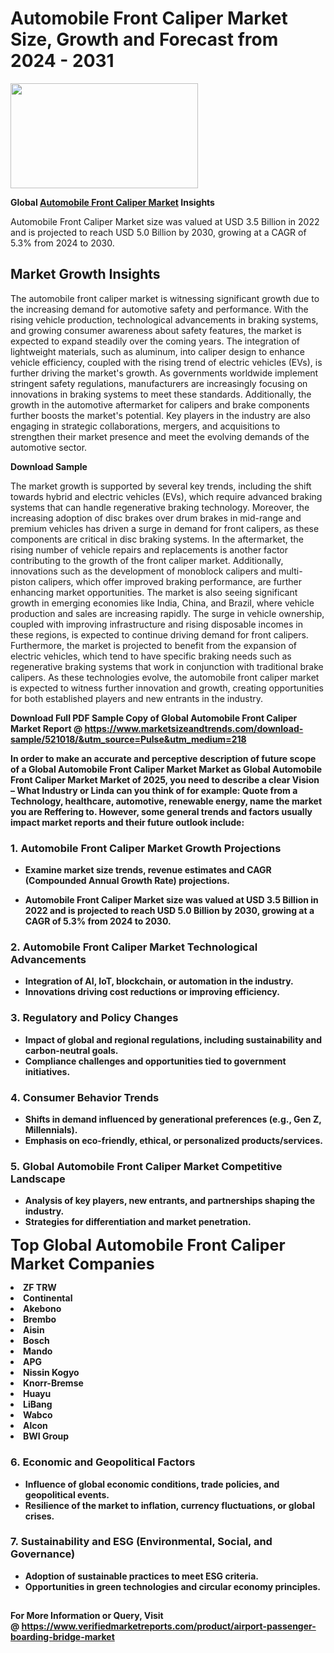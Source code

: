<H1>Automobile Front Caliper Market Size, Growth and Forecast from 2024 - 2031</H1><img class="aligncenter size-medium wp-image-584254" src="https://thirdeyenews.in/wp-content/uploads/2024/09/Global-Market-Research-300x168.jpeg" alt="" width="300" height="168" /><p><strong>Global&nbsp;<a href="https://www.marketsizeandtrends.com/download-sample/521018/&amp;utm_source=Pulse&amp;utm_medium=218">Automobile Front Caliper Market</a> Insights</strong></p><p>Automobile Front Caliper Market size was valued at USD 3.5 Billion in 2022 and is projected to reach USD 5.0 Billion by 2030, growing at a CAGR of 5.3% from 2024 to 2030.</p><p><h2>Market Growth Insights</h2> <p>The automobile front caliper market is witnessing significant growth due to the increasing demand for automotive safety and performance. With the rising vehicle production, technological advancements in braking systems, and growing consumer awareness about safety features, the market is expected to expand steadily over the coming years. The integration of lightweight materials, such as aluminum, into caliper design to enhance vehicle efficiency, coupled with the rising trend of electric vehicles (EVs), is further driving the market's growth. As governments worldwide implement stringent safety regulations, manufacturers are increasingly focusing on innovations in braking systems to meet these standards. Additionally, the growth in the automotive aftermarket for calipers and brake components further boosts the market's potential. Key players in the industry are also engaging in strategic collaborations, mergers, and acquisitions to strengthen their market presence and meet the evolving demands of the automotive sector.</p> <p><strong>Download Sample</strong></p> <p>The market growth is supported by several key trends, including the shift towards hybrid and electric vehicles (EVs), which require advanced braking systems that can handle regenerative braking technology. Moreover, the increasing adoption of disc brakes over drum brakes in mid-range and premium vehicles has driven a surge in demand for front calipers, as these components are critical in disc braking systems. In the aftermarket, the rising number of vehicle repairs and replacements is another factor contributing to the growth of the front caliper market. Additionally, innovations such as the development of monoblock calipers and multi-piston calipers, which offer improved braking performance, are further enhancing market opportunities. The market is also seeing significant growth in emerging economies like India, China, and Brazil, where vehicle production and sales are increasing rapidly. The surge in vehicle ownership, coupled with improving infrastructure and rising disposable incomes in these regions, is expected to continue driving demand for front calipers. Furthermore, the market is projected to benefit from the expansion of electric vehicles, which tend to have specific braking needs such as regenerative braking systems that work in conjunction with traditional brake calipers. As these technologies evolve, the automobile front caliper market is expected to witness further innovation and growth, creating opportunities for both established players and new entrants in the industry.</p> <p><strong></p><p><span class=""><strong>Download Full PDF Sample Copy of Global Automobile Front Caliper Market Report</strong> @ <a href="https://www.marketsizeandtrends.com/download-sample/521018/&amp;utm_source=Pulse&amp;utm_medium=218" target="_blank">https://www.marketsizeandtrends.com/download-sample/521018/&amp;utm_source=Pulse&amp;utm_medium=218</a></span></p><p>In order to make an accurate and perceptive description of future scope of a Global&nbsp;Automobile Front Caliper Market Market as Global&nbsp;Automobile Front Caliper Market Market of 2025, you need to describe a clear Vision &ndash; What Industry or Linda can you think of for example: Quote from a Technology, healthcare, automotive, renewable energy, name the market you are Reffering to. However, some general trends and factors usually impact market reports and their future outlook include:</p><h3>1.&nbsp;<strong>Automobile Front Caliper Market Growth Projections</strong></h3><ul><li>Examine market size trends, revenue estimates and CAGR (Compounded Annual Growth Rate) projections.</li><li><p>Automobile Front Caliper Market size was valued at USD 3.5 Billion in 2022 and is projected to reach USD 5.0 Billion by 2030, growing at a CAGR of 5.3% from 2024 to 2030.</p></li></ul><h3>2.&nbsp;<strong>Automobile Front Caliper Market Technological Advancements</strong></h3><ul><li>Integration of AI, IoT, blockchain, or automation in the industry.</li><li>Innovations driving cost reductions or improving efficiency.</li></ul><h3>3.&nbsp;<strong>Regulatory and Policy Changes</strong></h3><ul><li>Impact of global and regional regulations, including sustainability and carbon-neutral goals.</li><li>Compliance challenges and opportunities tied to government initiatives.</li></ul><h3>4.&nbsp;<strong>Consumer Behavior Trends</strong></h3><ul><li>Shifts in demand influenced by generational preferences (e.g., Gen Z, Millennials).</li><li>Emphasis on eco-friendly, ethical, or personalized products/services.</li></ul><h3>5.&nbsp;<strong>Global Automobile Front Caliper Market Competitive Landscape</strong></h3><ul><li>Analysis of key players, new entrants, and partnerships shaping the industry.</li><li>Strategies for differentiation and market penetration.</li></ul><p data-pm-slice="1 1 []"><span style="color: inherit; font-family: inherit; font-size: 25px;">Top Global Automobile Front Caliper Market Companies</span></p><div class="" data-test-id=""><p><li>ZF TRW</li><li> Continental</li><li> Akebono</li><li> Brembo</li><li> Aisin</li><li> Bosch</li><li> Mando</li><li> APG</li><li> Nissin Kogyo</li><li> Knorr-Bremse</li><li> Huayu</li><li> LiBang</li><li> Wabco</li><li> Alcon</li><li> BWI Group</li></p></div><h3>6.&nbsp;<strong>Economic and Geopolitical Factors</strong></h3><ul><li>Influence of global economic conditions, trade policies, and geopolitical events.</li><li>Resilience of the market to inflation, currency fluctuations, or global crises.</li></ul><h3>7.&nbsp;<strong>Sustainability and ESG (Environmental, Social, and Governance)</strong></h3><ul><li>Adoption of sustainable practices to meet ESG criteria.</li><li>Opportunities in green technologies and circular economy principles.</li></ul><h2><strong style="font-size: 14px;">For More Information or Query, Visit @&nbsp;</strong><a style="background-color: #ffffff; font-size: 14px;" href="https://www.marketsizeandtrends.com/report/automobile-front-caliper-market/" target="_blank">https://www.verifiedmarketreports.com/product/airport-passenger-boarding-bridge-market</a></h2>

